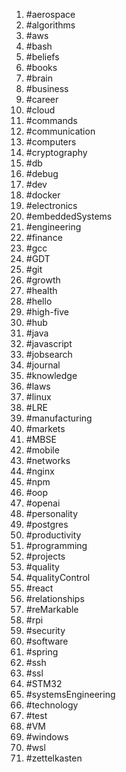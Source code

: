 1. #aerospace
1. #algorithms
1. #aws
1. #bash
1. #beliefs
1. #books
1. #brain
1. #business
1. #career
1. #cloud
1. #commands
1. #communication
1. #computers
1. #cryptography
1. #db
1. #debug
1. #dev
1. #docker
1. #electronics
1. #embeddedSystems
1. #engineering
1. #finance
1. #gcc
1. #GDT
1. #git
1. #growth
1. #health
1. #hello
1. #high-five
1. #hub
1. #java
1. #javascript
1. #jobsearch
1. #journal
1. #knowledge
1. #laws
1. #linux
1. #LRE
1. #manufacturing
1. #markets
1. #MBSE
1. #mobile
1. #networks
1. #nginx
1. #npm
1. #oop
1. #openai
1. #personality
1. #postgres
1. #productivity
1. #programming
1. #projects
1. #quality
1. #qualityControl
1. #react
1. #relationships
1. #reMarkable
1. #rpi
1. #security
1. #software
1. #spring
1. #ssh
1. #ssl
1. #STM32
1. #systemsEngineering
1. #technology
1. #test
1. #VM
1. #windows
1. #wsl
1. #zettelkasten
